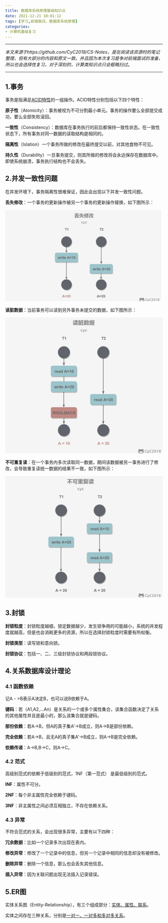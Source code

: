 ```yaml
---
title: 数据库系统原理基础知识点
date: 2021-12-21 10:01:12
tags: [学习,前端面试，数据库系统原理]
categories:
- 计算机基础复习
---
```


------

*本文来源于https://github.com/CyC2018/CS-Notes，是在阅读该资源时的笔记整理，但有大部分的内容和原文一致。并且因为本次复习是争对前端面试的准备，所以也会选择性复习，对于深刻的，计算类知识点只会粗略扫过*。

------

## 1.事务

事务是指满足<u>ACID特性</u>的一组操作。ACID特性分别包括以下四个特性：

**原子性**（Atomicity）：事务被视为不可分割最小单元。事务的操作要么全部提交成功，要么全部失败滚回。

**一致性**（Consistency）：数据库在事务执行的前后都保持一致性状态。在一致性状态下，所有事务对同一数据的读取结构是相同的。

**隔离性**（Islation）一个事务所做的修改在最终提交以前，对其他食物不可见。

**持久性**（Durability）一旦事务提交，则其所做的修改将会永远保存在数据库中。即使系统崩溃，事务执行结构也不会丢失。

## 2.并发一致性问题

在并发环境下，事务隔离性很难保证，因此会出现以下并发一致性问题。

**丢失修改**：一个事务的更新操作被另一个事务的更新操作替换，如下图所示：

![](/images/react/2021122103.png)

**读脏数据**：当前事务可以读到另外事务未提交的数据，如下图所示：

![](/images/react/2021122104.png)

**不可重复读**：在一个事务内多次读取同一数据，期间该数据被另一事务进行了修改，会导致重复读统一数据的结果不一致，如下图所示：

![](/images/react/2021122105.png)



## 3.封锁

**封锁粒度**：封锁粒度越细，锁定数据越少，发生锁争用的可能越小，系统的并发程度就越高，但是也会消耗更多的资源，所以在选择封锁粒度时需要有所权衡。

**封锁类型**：读写锁和意向锁。

**封锁协议**：包括一、二、三级封锁协议和两段锁协议。

## 4.关系数据库设计理论

### 4.1 函数依赖

记A - >B表示A决定B，也可以说B依赖于A。

**键码**：若（A1,A2,...An）是关系的一个或多个属性集合，该集合函数决定了关系的其他属性并且是最小的，那么该集合就是键码。

**部份依赖**：若A->B，但A的真子集A'->B成立，则A->B是部份依赖。

**完全依赖**：若A->B，且无A的真子集A'->B成立，则A->B是完全依赖。

**依赖传递**：A->B,B->C，则A->C。

### 4.2 范式

高级别范式的依赖于低级别的范式，1NF（第一范式） 是最低级别的范式。

**INF**：属性不可分。

**2NF**：每个非主属性完全依赖于键码。

**3NF**：非主属性之间必须互相独立，不存在依赖关系。

### 4.3 异常

不符合范式的关系，会出现很多异常，主要有以下四种：

**冗余数据**：比如一个记录多次出现在表内。

**修改异常**：修改了一个记录中的信息，但另一个记录中相同的信息却没有被修改。

**删除异常**：删除一个信息，那么也会丢失其他信息。

**插入异常**：因为关联问题出现无法插入记录错误。

## 5.ER图

实体关系图（Entity-Relationship），有三个组成部分：<u>实体、属性、联系</u>。

实体之间存在三种关系，分别是<u>一对一、一对多和多对多关系</u>。